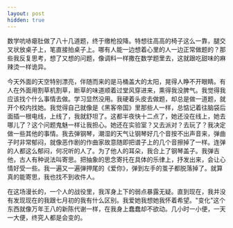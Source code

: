 ```yaml
---
layout: post
hidden: true
---
```

数学吭哧瘪肚做了八十几道题，终于缴枪投降。特想往高高的椅子这么一靠，腿交叉状放桌子上，笔直接拍桌子上。哪有人能一边想着心里的人一边正常做题的？那些我反复思考，想了又想的问题，像调料一样撒在数学题里去，这就跟吃甜味的麻辣烫一样诡异。

今天外面的天空特别漂亮，伴随而来的是马桶盖大的太阳，晃得人睁不开眼睛。有人在外面用割草机割草，断草的味道顺着过堂风穿进来，熏得我没脾气。我觉得我应该找个什么事情去做。学习显然没用。我硬着头皮去做题，却总是做一道题，就开个校内找她。我觉得自己就像是《黑客帝国》里那些人一样，总惦记着往脑袋后面插一根电线，上线了，我就舒坦了。这都半夜快十二点了，她还没在线上，她去哪儿了？这个问题鬼魅一样让我担心。她还在实验室？又去派对？去玩了？我决定做一些其他的事情。我去弹钢琴，潮湿的天气让钢琴好几个音按不出声音来，弹曲子时非常郁闷，就像恶作剧的作曲家故意随即把谱子上的几个音擦掉了一样。连弹的人都这么郁闷，何况听的人了。为了他人的耳朵，我合上了钢琴盖子。我弹吉他，古人有种说法叫寄思。把抽象的思念寄托在具体的乐律上，抒发出来，会让心情好受一些。我一遍又一遍弹押尾的《爱你》，弹到左手的茧子都脱落掉了。就算真的能寄思，我也找不到收件人。

在这场漫长的，一个人的战役里，我浑身上下的弱点暴露无疑。直到现在，我并没有发现现在的我跟七月初的我有什么区别。我爱她我想她我怀着希望。"变化"这个东西就像万年王八的新陈代谢一样，在我身上蠢蠢却不欲动。几小时一小便，一天一大便，终究人都是会变的。
